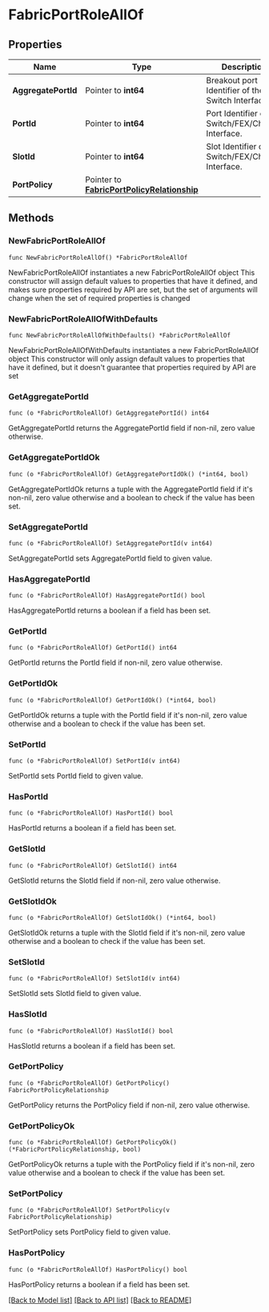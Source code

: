 # FabricPortRoleAllOf

## Properties

Name | Type | Description | Notes
------------ | ------------- | ------------- | -------------
**AggregatePortId** | Pointer to **int64** | Breakout port Identifier of the Switch Interface. | [optional] 
**PortId** | Pointer to **int64** | Port Identifier of the Switch/FEX/Chassis Interface. | [optional] 
**SlotId** | Pointer to **int64** | Slot Identifier of the Switch/FEX/Chassis Interface. | [optional] 
**PortPolicy** | Pointer to [**FabricPortPolicyRelationship**](fabric.PortPolicy.Relationship.md) |  | [optional] 

## Methods

### NewFabricPortRoleAllOf

`func NewFabricPortRoleAllOf() *FabricPortRoleAllOf`

NewFabricPortRoleAllOf instantiates a new FabricPortRoleAllOf object
This constructor will assign default values to properties that have it defined,
and makes sure properties required by API are set, but the set of arguments
will change when the set of required properties is changed

### NewFabricPortRoleAllOfWithDefaults

`func NewFabricPortRoleAllOfWithDefaults() *FabricPortRoleAllOf`

NewFabricPortRoleAllOfWithDefaults instantiates a new FabricPortRoleAllOf object
This constructor will only assign default values to properties that have it defined,
but it doesn't guarantee that properties required by API are set

### GetAggregatePortId

`func (o *FabricPortRoleAllOf) GetAggregatePortId() int64`

GetAggregatePortId returns the AggregatePortId field if non-nil, zero value otherwise.

### GetAggregatePortIdOk

`func (o *FabricPortRoleAllOf) GetAggregatePortIdOk() (*int64, bool)`

GetAggregatePortIdOk returns a tuple with the AggregatePortId field if it's non-nil, zero value otherwise
and a boolean to check if the value has been set.

### SetAggregatePortId

`func (o *FabricPortRoleAllOf) SetAggregatePortId(v int64)`

SetAggregatePortId sets AggregatePortId field to given value.

### HasAggregatePortId

`func (o *FabricPortRoleAllOf) HasAggregatePortId() bool`

HasAggregatePortId returns a boolean if a field has been set.

### GetPortId

`func (o *FabricPortRoleAllOf) GetPortId() int64`

GetPortId returns the PortId field if non-nil, zero value otherwise.

### GetPortIdOk

`func (o *FabricPortRoleAllOf) GetPortIdOk() (*int64, bool)`

GetPortIdOk returns a tuple with the PortId field if it's non-nil, zero value otherwise
and a boolean to check if the value has been set.

### SetPortId

`func (o *FabricPortRoleAllOf) SetPortId(v int64)`

SetPortId sets PortId field to given value.

### HasPortId

`func (o *FabricPortRoleAllOf) HasPortId() bool`

HasPortId returns a boolean if a field has been set.

### GetSlotId

`func (o *FabricPortRoleAllOf) GetSlotId() int64`

GetSlotId returns the SlotId field if non-nil, zero value otherwise.

### GetSlotIdOk

`func (o *FabricPortRoleAllOf) GetSlotIdOk() (*int64, bool)`

GetSlotIdOk returns a tuple with the SlotId field if it's non-nil, zero value otherwise
and a boolean to check if the value has been set.

### SetSlotId

`func (o *FabricPortRoleAllOf) SetSlotId(v int64)`

SetSlotId sets SlotId field to given value.

### HasSlotId

`func (o *FabricPortRoleAllOf) HasSlotId() bool`

HasSlotId returns a boolean if a field has been set.

### GetPortPolicy

`func (o *FabricPortRoleAllOf) GetPortPolicy() FabricPortPolicyRelationship`

GetPortPolicy returns the PortPolicy field if non-nil, zero value otherwise.

### GetPortPolicyOk

`func (o *FabricPortRoleAllOf) GetPortPolicyOk() (*FabricPortPolicyRelationship, bool)`

GetPortPolicyOk returns a tuple with the PortPolicy field if it's non-nil, zero value otherwise
and a boolean to check if the value has been set.

### SetPortPolicy

`func (o *FabricPortRoleAllOf) SetPortPolicy(v FabricPortPolicyRelationship)`

SetPortPolicy sets PortPolicy field to given value.

### HasPortPolicy

`func (o *FabricPortRoleAllOf) HasPortPolicy() bool`

HasPortPolicy returns a boolean if a field has been set.


[[Back to Model list]](../README.md#documentation-for-models) [[Back to API list]](../README.md#documentation-for-api-endpoints) [[Back to README]](../README.md)


